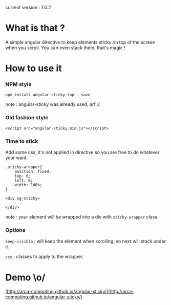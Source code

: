 current version : 1.0.2

# What is that ?
A simple angular directive to keep elements sticky on top of the screen when you scroll. You can even stack them, that's magic !

# How to use it
### NPM style
    npm install angular-sticky-top --save
note : angular-sticky was already used, arf :/

### Old fashion style
    <script src="angular-sticky.min.js"></script>
    
### Time to stick
Add some css, it's not applied in directive so you are free to do whatever your want.

    .sticky-wrapper{
        position: fixed;
        top: 0;
        left: 0;
        width: 100%;
    }

    <div ng-sticky>
        ...
    </div>

note : your element will be wrapped into a div with `sticky-wrapper` class.
    
### Options
`keep-visible` : will keep the element when scrolling, so next will stack under it.

`css` : classes to apply to the wrapper.

# Demo \o/
[http://arca-computing.github.io/angular-sticky/](http://arca-computing.github.io/angular-sticky/)